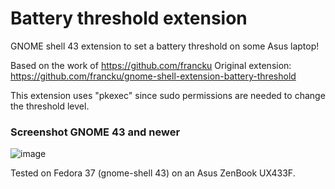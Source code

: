 # Battery threshold extension
GNOME shell 43 extension to set a battery threshold on some Asus laptop! 

Based on the work of https://github.com/francku
Original extension: https://github.com/francku/gnome-shell-extension-battery-threshold

This extension uses "pkexec" since sudo permissions are needed to change the threshold level.
### Screenshot GNOME 43 and newer
![image](https://user-images.githubusercontent.com/74991568/198337138-ba885b22-762c-4e4c-8a83-7e9e141826e1.png)

Tested on Fedora 37 (gnome-shell 43) on an Asus ZenBook UX433F.

